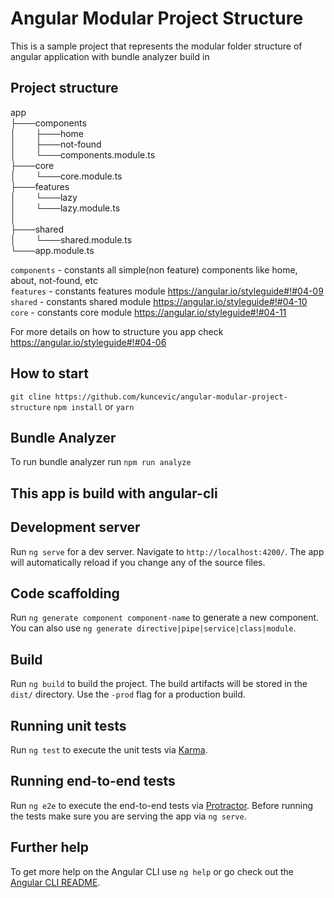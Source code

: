 # Angular Modular Project Structure

This is a sample project that represents the modular folder structure of angular application with bundle analyzer build in

## Project structure

 app  
   ├───components  
   │   &nbsp;&nbsp;&nbsp;&nbsp;&nbsp;&nbsp;&nbsp;├───home  
   │   &nbsp;&nbsp;&nbsp;&nbsp;&nbsp;&nbsp;&nbsp;├───not-found  
   │   &nbsp;&nbsp;&nbsp;&nbsp;&nbsp;&nbsp;&nbsp;└───components.module.ts  
   ├───core  
   │   &nbsp;&nbsp;&nbsp;&nbsp;&nbsp;&nbsp;&nbsp;└───core.module.ts  
   ├───features  
   │   &nbsp;&nbsp;&nbsp;&nbsp;&nbsp;&nbsp;&nbsp;└───lazy  
   │			 &nbsp;&nbsp;&nbsp;&nbsp;&nbsp;&nbsp;&nbsp;└───lazy.module.ts  
   │   
   ├───shared  
   │   &nbsp;&nbsp;&nbsp;&nbsp;&nbsp;&nbsp;&nbsp;└───shared.module.ts  
   └───app.module.ts 
	 
`components` - constants all simple(non feature) components like home, about, not-found, etc    
`features` - constants features module <a href="https://angular.io/styleguide#!#04-09" target="_blank">https://angular.io/styleguide#!#04-09</a>  
`shared` - constants shared module <a href="https://angular.io/styleguide#!#04-10" target="_blank">https://angular.io/styleguide#!#04-10</a>  
`core` - constants core module <a href="https://angular.io/styleguide#!#04-11" target="_blank">https://angular.io/styleguide#!#04-11</a>  

For more details on how to structure you app check https://angular.io/styleguide#!#04-06

## How to start

`git cline https://github.com/kuncevic/angular-modular-project-structure`
`npm install` or `yarn`

## Bundle Analyzer

To run bundle analyzer run `npm run analyze`

## This app is build with angular-cli

## Development server

Run `ng serve` for a dev server. Navigate to `http://localhost:4200/`. The app will automatically reload if you change any of the source files.

## Code scaffolding

Run `ng generate component component-name` to generate a new component. You can also use `ng generate directive|pipe|service|class|module`.

## Build

Run `ng build` to build the project. The build artifacts will be stored in the `dist/` directory. Use the `-prod` flag for a production build.

## Running unit tests

Run `ng test` to execute the unit tests via [Karma](https://karma-runner.github.io).

## Running end-to-end tests

Run `ng e2e` to execute the end-to-end tests via [Protractor](http://www.protractortest.org/).
Before running the tests make sure you are serving the app via `ng serve`.

## Further help

To get more help on the Angular CLI use `ng help` or go check out the [Angular CLI README](https://github.com/angular/angular-cli/blob/master/README.md).
